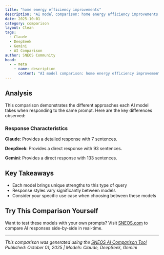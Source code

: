 ```yaml
---
title: "home energy efficiency improvements"
description: "AI model comparison: home energy efficiency improvements..."
date: 2025-10-01
category: comparison
layout: Clean
tags:
  - Claude
  - DeepSeek
  - Gemini
  - AI Comparison
author: SNEOS Community
head:
  - - meta
    - name: description
      content: "AI model comparison: home energy efficiency improvements..."
---
```


<ChatComparison
  title="home energy efficiency improvements"
  prompt="home energy efficiency improvements"
  :responses='{"Claude": "# Home Energy Efficiency Improvements\n\n## High-Impact Improvements\n\n### **Insulation \u0026 Air Sealing**\n- **Attic insulation**: Add or upgrade to R-38 to R-60\n- **Wall insulation**: Blown-in cellulose or spray foam\n- **Basement/crawl space**: Insulate foundation walls\n- **Air sealing**: Caulk gaps, weatherstrip doors/windows\n- **Duct sealing**: Seal leaky ductwork (can save 20-30% on heating/cooling)\n\n### **Windows \u0026 Doors**\n- **Double/triple-pane windows**: Look for ENERGY STAR certification\n- **Storm doors**: Cost-effective alternative to full replacement\n- **Window treatments**: Cellular shades, thermal curtains\n\n## HVAC System Upgrades\n\n### **Heating \u0026 Cooling**\n- **High-efficiency HVAC**: 90%\u002B AFUE furnaces, 16\u002B SEER AC units\n- **Heat pumps**: Especially efficient in moderate climates\n- **Smart thermostats**: Can reduce energy use by 10-15%\n- **Regular maintenance**: Clean filters, tune-ups\n\n### **Water Heating**\n- **Tankless water heaters**: Heat on demand\n- **Heat pump water heaters**: 2-3x more efficient than standard electric\n- **Water heater insulation**: Wrap tank and pipes\n- **Low-flow fixtures**: Reduce hot water demand\n\n## Appliances \u0026 Lighting\n\n### **Energy-Efficient Appliances**\n- **ENERGY STAR appliances**: 10-50% more efficient\n- **Induction cooktops**: More efficient than gas or electric\n- **Smart power strips**: Eliminate phantom loads\n\n### **Lighting**\n- **LED bulbs**: Use 75% less energy than incandescent\n- **Smart lighting**: Motion sensors, timers, dimmers\n- **Natural lighting**: Skylights, light tubes\n\n## Renewable Energy\n\n### **Solar Options**\n- **Solar panels**: Rooftop or ground-mount systems\n- **Solar water heating**: For domestic hot water\n- **Solar attic fans**: Reduce cooling loads\n\n### **Other Renewables**\n- **Geothermal systems**: Very efficient heating/cooling\n- **Small wind turbines**: Where permitted and viable\n\n## Cost-Effective Quick Wins\n\n### **Low-Cost Improvements**\n- Programmable thermostat ($50-200)\n- LED light bulbs ($5-15 each)\n- Weatherstripping ($20-100)\n- Caulking gaps ($10-50)\n- Insulating water heater ($20-50)\n\n### **Behavioral Changes**\n- Lower thermostat 7-10\u00B0F when away\n- Use ceiling fans (feel 4\u00B0F cooler)\n- Unplug electronics when not in use\n- Wash clothes in cold water\n- Air dry when possible\n\n## Financing \u0026 Incentives\n\n### **Federal Programs**\n- **Tax credits**: Up to 30% for solar, heat pumps, insulation\n- **Rebates**: Check Database of State Incentives (DSIRE)\n\n### **Utility Programs**\n- **Rebates**: Many utilities offer appliance rebates\n- **Energy audits**: Often free or low-cost\n- **Time-of-use rates**: Shift usage to off-peak hours\n\n### **State \u0026 Local**\n- **Property tax exemptions**: For renewable energy\n- **Low-interest loans**: For efficiency improvements\n- **PACE financing**: Property Assessed Clean Energy programs\n\n## Getting Started\n\n### **Priority Order**\n1. **Energy audit**: Identify biggest opportunities\n2. **Air sealing \u0026 insulation**: Foundation improvements\n3. **HVAC optimization**: Tune-up existing or upgrade\n4. **Water heating**: Often overlooked but significant\n5. **Appliances \u0026 lighting**: Replace as needed\n6. **Renewable energy**: Long-term investment\n\n### **Professional Help**\n- **Energy auditor**: Comprehensive assessment\n- **HVAC contractor**: System sizing and installation\n- **Insulation contractor**: Proper installation critical\n- **Solar installer**: Site assessment and system design\n\nWould you like me to elaborate on any specific improvement or help you prioritize based on your home type, climate, or budget?", "DeepSeek": "Of course! Home energy efficiency improvements are one of the smartest investments a homeowner can make. They lower your utility bills, increase your comfort, reduce your environmental footprint, and can even boost your home\u0027s value.\n\nHere is a comprehensive guide, broken down from simple, low-cost steps to larger investments.\n\n---\n\n### **The \u0022Low-Hanging Fruit\u0022 (Quick \u0026 Inexpensive)**\n\nThese are the first things you should do. The return on investment is almost immediate.\n\n1. **Seal Air Leaks:**\n * **What to do:** Use caulk to seal cracks and gaps around window frames, door frames, and where pipes or wires enter your home (like around outdoor faucets). Use weatherstripping around operable windows and doors.\n * **Cost:** $20 - $100 for materials.\n * **Benefit:** Prevents cold/hot air from escaping, reducing your heating and cooling costs by up to 10-20%.\n\n2. **Upgrade Your Lighting:**\n * **What to do:** Replace incandescent and CFL bulbs with LEDs. They use at least 75% less energy and last years longer.\n * **Cost:** $2 - $10 per bulb.\n * **Benefit:** Instant savings on your electricity bill.\n\n3. **Use Smart Power Strips:**\n * **What to do:** Plug home electronics (TVs, game consoles, computer setups) into smart power strips. These cut power to \u0022vampire\u0022 devices that draw energy even when turned off.\n * **Cost:** $20 - $40 per strip.\n * **Benefit:** Can save 5-10% on your electric bill by eliminating \u0022phantom loads.\u0022\n\n4. **Adjust Your Thermostat:**\n * **What to do:** Set your thermostat 7-10\u00B0F higher when cooling or lower when heating for 8 hours a day. A **programmable or smart thermostat** can do this automatically.\n * **Cost:** $0 for manual adjustment, $50 - $250 for a new thermostat.\n * **Benefit:** Can save up to 10% a year on heating and cooling.\n\n5. **Maintain Your HVAC System:**\n * **What to do:** Replace your furnace filter every 1-3 months. A dirty filter makes your system work harder.\n * **Cost:** $10 - $50 for a pack of filters.\n * **Benefit:** Improves air quality and system efficiency, preventing costly repairs.\n\n---\n\n### **Mid-Range Investments (Good ROI, Moderate Cost)**\n\nThese projects require more upfront investment but offer significant savings and comfort improvements.\n\n1. **Add Insulation:**\n * **Where:** The attic is the most important and easiest place to add insulation. Also consider walls, floors above crawl spaces, and basements.\n * **Cost:** A few hundred to a few thousand dollars, depending on the size of your home and insulation type (blown-in cellulose, fiberglass batts, spray foam).\n * **Benefit:** One of the most effective ways to reduce heating and cooling costs year-round.\n\n2. **Upgrade to Energy-Efficient Appliances:**\n * **What to look for:** When old appliances (refrigerator, dishwasher, washing machine) need replacing, choose models with the **ENERGY STAR** label.\n * **Cost:** Varies widely, but often comparable to standard models.\n * **Benefit:** An ENERGY STAR refrigerator uses about 15% less energy than non-certified models. A certified dishwasher uses 12% less energy and 30% less water.\n\n3. **Seal and Insulate Ducts:**\n * **What to do:** Have your ductwork inspected. Sealing leaks and insulating ducts that run through unconditioned spaces (like attics or crawlspaces) can dramatically improve your HVAC system\u0027s efficiency.\n * **Cost:** $500 - $2,000.\n * **Benefit:** Can improve heating and cooling system efficiency by 20% or more.\n\n4. **Install Low-Flow Fixtures:**\n * **What to do:** Replace old showerheads and faucets with low-flow models. They maintain water pressure while using significantly less water (and less energy to heat that water).\n * **Cost:** $20 - $100 per fixture.\n * **Benefit:** Reduces water heating costs, which is often the 2nd largest energy expense in a home.\n\n---\n\n### **Major Upgrades (Long-Term Investments)**\n\nThese are big-ticket items with a longer payback period but offer the greatest performance improvements.\n\n1. **Replace Windows and Doors:**\n * **When:** If your windows are old, drafty, single-pane, or have failed seals.\n * **What to look for:** ENERGY STAR certified, double or triple-pane windows with Low-E coatings and gas fills.\n * **Cost:** $500 - $1,500 per window.\n * **Benefit:** Major improvement in comfort, reduction of outside noise, and elimination of drafts.\n\n2. **Upgrade Your HVAC System:**\n * **When:** If your furnace or air conditioner is more than 15 years old, frequently needs repairs, or is inefficient.\n * **What to look for:** A high-efficiency system (look for AFUE ratings of 95%\u002B for furnaces and SEER ratings of 16\u002B for ACs). Consider a **heat pump**, which is an extremely efficient all-in-one system for both heating and cooling.\n * **Cost:** $5,000 - $15,000\u002B.\n * **Benefit:** Can cut your heating and cooling costs by 20-40%.\n\n3. **Install Solar Panels:**\n * **What to do:** Generate your own clean electricity.\n * **Cost:** $15,000 - $30,000\u002B before incentives.\n * **Benefit:** Can drastically reduce or even eliminate your electric bill. Take advantage of federal tax credits and other local incentives.\n\n4. **Switch to a Heat Pump Water Heater:**\n * **What it is:** An ultra-efficient water heater that moves heat from the surrounding air into the water, rather than generating heat directly.\n * **Cost:** $1,500 - $3,000\u002B.\n * **Benefit:** Can be 2-3 times more energy-efficient than a conventional electric resistance water heater.\n\n---\n\n### **How to Get Started: A Step-by-Step Plan**\n\n1. **Get a Home Energy Audit:** This is the most important first step for a systematic approach. A professional auditor (often called an \u0022energy assessor\u0022) will use tools like blower doors and thermal cameras to find exactly where your home is wasting energy. They provide a detailed report prioritizing the most cost-effective improvements.\n * **How to find one:** Check with your local utility company, as they often offer audits at a discount or for free.\n\n2. **Check for Rebates and Incentives:** **This is crucial!** There are many programs that can drastically reduce your costs.\n * **Database of State Incentives for Renewables \u0026 Efficiency (DSIRE):** [https://www.dsireusa.org/](https://www.dsireusa.org/) is the most comprehensive source for federal, state, and local incentives.\n * **Federal Tax Credits:** The Inflation Reduction Act (IRA) offers significant tax credits for many efficiency upgrades (insulation, windows, HVAC, etc.) and rebates for low- and middle-income households.\n * **Utility Rebates:** Your gas and electric company may offer rebates for ENERGY STAR appliances, smart thermostats, and HVAC upgrades.\n\n3. **Prioritize:** Start with the air sealing and insulation recommendations from your energy audit. These foundational improvements make your heating and cooling systems more effective and are often the best bang for your buck.\n\nBy taking a strategic approach, you can make your home more comfortable, sustainable, and affordable to live in for years to come.", "Gemini": "Okay, let\u0027s break down home energy efficiency improvements. I\u0027ll cover different areas of your home, the benefits, and some estimated costs where applicable. Think of this as a roadmap to a more energy-efficient and comfortable home.\n\n**I. Why Improve Energy Efficiency?**\n\n* **Lower Utility Bills:** This is the most obvious benefit. You\u0027ll spend less each month on heating, cooling, and electricity.\n* **Increased Comfort:** Proper insulation, sealed windows, and efficient HVAC systems create a more consistent and comfortable temperature throughout your home. No more drafty rooms or hot/cold spots.\n* **Reduced Environmental Impact:** Less energy consumption means a smaller carbon footprint. You\u0027re contributing to a more sustainable future.\n* **Increased Home Value:** Energy-efficient homes are becoming increasingly desirable to buyers. Improvements can boost your home\u0027s market value.\n* **Quieter Home:** Insulation and window upgrades can significantly reduce outside noise.\n* **Reduced Maintenance:** Modern, efficient appliances and systems often require less maintenance than older models.\n* **Government Incentives:** Many governments offer rebates, tax credits, and other incentives for energy-efficient upgrades. Check your local, state/provincial, and federal programs.\n\n**II. Key Areas for Energy Efficiency Improvements**\n\nLet\u0027s go room by room, and system by system, with specific improvement ideas:\n\n**A. Insulation:** *This is one of the most impactful areas for energy savings.*\n\n* **Attic Insulation:**\n * **Problem:** Heat rises, and a significant amount of heat can escape through an uninsulated or poorly insulated attic.\n * **Solution:** Add or upgrade attic insulation to the recommended R-value for your climate zone (check with your local building code or energy efficiency guidelines).\n * **Types:** Fiberglass batts, blown-in cellulose, spray foam. Cellulose is a good option for existing attics because it can be blown in easily. Spray foam is excellent for sealing air leaks.\n * **Estimated Cost:** $1,000 - $5,000\u002B depending on attic size, existing insulation, and type of insulation.\n * **DIY Potential:** Yes, for fiberglass batts or blown-in cellulose (if you have the equipment and safety gear). Spray foam is generally best left to professionals.\n* **Wall Insulation:**\n * **Problem:** Heat loss/gain through walls.\n * **Solution:** Insulate exterior walls.\n * **Types:** Blown-in cellulose (for existing walls), fiberglass batts, rigid foam boards (for new construction or renovations), spray foam.\n * **Estimated Cost:** $2,000 - $10,000\u002B depending on the size of your home, existing insulation, and type of insulation. Requires professional installation in most cases.\n * **DIY Potential:** Limited, unless you\u0027re doing a full renovation.\n* **Basement/Crawlspace Insulation:**\n * **Problem:** Cold floors, heat loss through foundation walls.\n * **Solution:** Insulate basement or crawlspace walls and/or ceiling.\n * **Types:** Rigid foam boards, spray foam, fiberglass batts.\n * **Estimated Cost:** $1,000 - $5,000\u002B depending on the size and accessibility of the space.\n * **DIY Potential:** Rigid foam boards can be a DIY project.\n\n**B. Windows and Doors:**\n\n* **Problem:** Drafts, heat loss/gain, condensation.\n* **Solution:** Replace old, inefficient windows and doors with energy-efficient models.\n* **Types of Windows:**\n * **Double-pane or Triple-pane:** Multiple panes of glass with gas (argon or krypton) filling the space between the panes for better insulation.\n * **Low-E Coating:** A thin, transparent coating on the glass that reflects infrared light, reducing heat transfer.\n * **ENERGY STAR Certified:** Look for windows that meet ENERGY STAR requirements for your climate zone.\n* **Types of Doors:**\n * **Solid Core:** Offers better insulation than hollow core doors.\n * **Weatherstripping:** Ensure tight seals around the door frame.\n* **Estimated Cost:** Windows: $300 - $1,000\u002B per window (installed). Doors: $500 - $3,000\u002B per door (installed).\n* **DIY Potential:** Window and door replacement can be a DIY project if you\u0027re experienced, but professional installation is generally recommended for proper sealing and performance.\n* **Caulking and Weatherstripping:**\n * **Problem:** Gaps around window and door frames.\n * **Solution:** Seal gaps with caulk and install weatherstripping to prevent drafts.\n * **Estimated Cost:** $20 - $100\u002B for materials.\n * **DIY Potential:** Very DIY-friendly. A simple and cost-effective way to improve energy efficiency.\n\n**C. Heating and Cooling (HVAC):**\n\n* **Problem:** Inefficient furnace, air conditioner, or heat pump.\n* **Solution:** Replace old, inefficient systems with ENERGY STAR certified models.\n* **Furnace:**\n * **AFUE (Annual Fuel Utilization Efficiency):** A measure of furnace efficiency. Look for models with high AFUE ratings (90% or higher).\n* **Air Conditioner:**\n * **SEER (Seasonal Energy Efficiency Ratio):** A measure of air conditioner efficiency. Look for models with high SEER ratings (15 or higher).\n* **Heat Pump:**\n * **HSPF (Heating Season Performance Factor):** A measure of heating efficiency.\n * **SEER (Seasonal Energy Efficiency Ratio):** A measure of cooling efficiency.\n* **Estimated Cost:** Furnace: $3,000 - $10,000\u002B. Air Conditioner: $3,000 - $8,000\u002B. Heat Pump: $4,000 - $12,000\u002B.\n* **DIY Potential:** Not recommended. Requires professional installation for proper sizing, safety, and warranty.\n* **Duct Sealing:**\n * **Problem:** Leaky ducts can waste a significant amount of energy.\n * **Solution:** Seal ductwork with mastic sealant or metal tape.\n * **Estimated Cost:** $500 - $2,000\u002B depending on the size and complexity of the duct system.\n * **DIY Potential:** Some duct sealing can be done as a DIY project, but professional duct sealing often involves more advanced techniques and equipment.\n* **Programmable Thermostat:**\n * **Problem:** Heating and cooling your home when you\u0027re not there.\n * **Solution:** Install a programmable thermostat to automatically adjust the temperature based on your schedule.\n * **Estimated Cost:** $50 - $300.\n * **DIY Potential:** Easy DIY installation.\n* **Smart Thermostats:** Learn your habits and adjust automatically. Can be controlled remotely.\n\n**D. Water Heating:**\n\n* **Problem:** Inefficient water heater.\n* **Solution:** Replace old water heater with an energy-efficient model.\n* **Types:**\n * **Tankless Water Heater:** Heats water on demand, eliminating standby heat loss.\n * **Heat Pump Water Heater:** Uses electricity to move heat from the surrounding air to heat the water. Very efficient.\n * **Solar Water Heater:** Uses solar energy to heat water.\n* **Estimated Cost:** Tankless: $1,000 - $3,000\u002B. Heat Pump: $1,200 - $2,500\u002B. Solar: $3,000 - $8,000\u002B.\n* **DIY Potential:** Not recommended. Requires professional installation for plumbing and electrical connections.\n* **Insulate Your Water Heater Tank:** Even with a newer model, insulating the tank further can reduce heat loss.\n* **Low-Flow Showerheads and Faucets:** Reduce water consumption without sacrificing water pressure.\n\n**E. Lighting:**\n\n* **Problem:** Inefficient incandescent light bulbs.\n* **Solution:** Replace incandescent bulbs with LEDs (Light Emitting Diodes).\n* **Benefits of LEDs:**\n * Use up to 75% less energy than incandescent bulbs.\n * Last much longer (10-25 times longer).\n * Produce less heat.\n* **Estimated Cost:** LED bulbs are slightly more expensive than incandescent bulbs initially, but they save money in the long run due to their energy efficiency and long lifespan.\n* **DIY Potential:** Very DIY-friendly.\n* **Use timers or motion sensors** for outdoor lighting.\n\n**F. Appliances:**\n\n* **Problem:** Old, inefficient appliances.\n* **Solution:** Replace old appliances with ENERGY STAR certified models.\n* **Appliances to Consider:** Refrigerator, dishwasher, washing machine, dryer.\n* **Estimated Cost:** Varies widely depending on the appliance.\n* **DIY Potential:** Appliance replacement is generally a DIY project, but you may need help with plumbing or electrical connections.\n* **Unplug electronics when not in use:** Many devices consume power even when turned off (\u0022phantom load\u0022).\n\n**G. Other Energy-Saving Tips:**\n\n* **Seal Air Leaks:** In addition to windows and doors, look for air leaks around pipes, wiring, and other penetrations in walls and ceilings. Use caulk or expanding foam to seal these leaks.\n* **Plant Trees:** Shade your home from the sun to reduce cooling costs.\n* **Use Ceiling Fans:** Ceiling fans can help circulate air and make you feel cooler in the summer and warmer in the winter. Make sure the fan is rotating in the correct direction for the season.\n* **Close Curtains and Blinds:** During the day, close curtains and blinds to block sunlight and reduce heat gain.\n* **Regular Maintenance:** Schedule regular maintenance for your HVAC system to ensure it\u0027s running efficiently. Change air filters regularly.\n* **Home Energy Audit:** A professional energy audit can identify areas where your home is losing energy and recommend specific improvements.\n\n**III. Prioritizing Improvements:**\n\n* **Start with the Low-Hanging Fruit:** Simple and inexpensive improvements like replacing light bulbs, sealing air leaks, and installing a programmable thermostat can have a significant impact.\n* **Focus on Areas with the Biggest Impact:** Insulation and HVAC upgrades typically offer the largest energy savings.\n* **Consider Your Budget:** Make a list of improvements and prioritize them based on your budget and energy savings potential.\n* **Check for Rebates and Incentives:** Take advantage of any government rebates or tax credits that are available.\n* **Get Multiple Quotes:** If you\u0027re hiring a contractor, get quotes from several different companies before making a decision.\n\n**IV. Important Considerations:**\n\n* **Climate Zone:** The best energy-efficient improvements for your home will depend on your climate zone. Homes in colder climates will benefit more from insulation upgrades, while homes in hotter climates will benefit more from window and shading improvements.\n* **Building Codes:** Make sure any improvements you make comply with local building codes.\n* **Professional Advice:** Consult with a qualified contractor or energy auditor for personalized recommendations.\n\nThis information provides a comprehensive overview of home energy efficiency improvements. Remember to do your research, prioritize your needs, and take advantage of any available incentives. Good luck!\n"}' 
  published-date="17:21"
/>

## Analysis

This comparison demonstrates the different approaches each AI model takes when responding to the same prompt. Here are the key differences observed:

### Response Characteristics

**Claude**: Provides a detailed response with 7 sentences. 

**DeepSeek**: Provides a direct response with 93 sentences. 

**Gemini**: Provides a direct response with 133 sentences. 

## Key Takeaways

- Each model brings unique strengths to this type of query
- Response styles vary significantly between models
- Consider your specific use case when choosing between these models

## Try This Comparison Yourself

Want to test these models with your own prompts? Visit [SNEOS.com](https://sneos.com) to compare AI responses side-by-side in real-time.

---

*This comparison was generated using the [SNEOS AI Comparison Tool](https://sneos.com)*
*Published: October 01, 2025 | Models: Claude, DeepSeek, Gemini*
